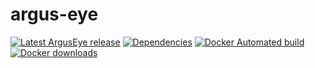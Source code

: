 # argus-eye

[![Latest ArgusEye release](https://img.shields.io/github/release/clustergarage/argus-eye.svg?style=flat-square&colorB=yellow)](https://github.com/clustergarage/argus-eye)
[![Dependencies](https://img.shields.io/david/clustergarage/argus-eye.svg?style=flat-square&colorB=brightgreen)]()
[![Docker Automated build](https://img.shields.io/docker/build/clustergarage/argus-eye.svg?style=flat-square)](https://hub.docker.com/r/clustergarage/argus-eye)
[![Docker downloads](https://img.shields.io/docker/pulls/clustergarage/argus-eye.svg?style=flat-square)](https://hub.docker.com/r/clustergarage/argus-eye)
